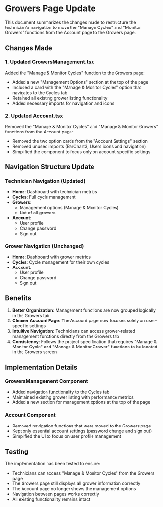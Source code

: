 # Growers Page Update

This document summarizes the changes made to restructure the technician's navigation to move the "Manage Cycles" and "Monitor Growers" functions from the Account page to the Growers page.

## Changes Made

### 1. Updated GrowersManagement.tsx

Added the "Manage & Monitor Cycles" function to the Growers page:
- Added a new "Management Options" section at the top of the page
- Included a card with the "Manage & Monitor Cycles" option that navigates to the Cycles tab
- Retained all existing grower listing functionality
- Added necessary imports for navigation and icons

### 2. Updated Account.tsx

Removed the "Manage & Monitor Cycles" and "Manage & Monitor Growers" functions from the Account page:
- Removed the two option cards from the "Account Settings" section
- Removed unused imports (BarChart3, Users icons and navigation)
- Simplified the component to focus only on account-specific settings

## Navigation Structure Update

### Technician Navigation (Updated)
- **Home**: Dashboard with technician metrics
- **Cycles**: Full cycle management
- **Growers**: 
  - Management options (Manage & Monitor Cycles)
  - List of all growers
- **Account**: 
  - User profile
  - Change password
  - Sign out

### Grower Navigation (Unchanged)
- **Home**: Dashboard with grower metrics
- **Cycles**: Cycle management for their own cycles
- **Account**: 
  - User profile
  - Change password
  - Sign out

## Benefits

1. **Better Organization**: Management functions are now grouped logically in the Growers tab
2. **Cleaner Account Page**: The Account page now focuses solely on user-specific settings
3. **Intuitive Navigation**: Technicians can access grower-related management functions directly from the Growers tab
4. **Consistency**: Follows the project specification that requires "Manage & Monitor Cycle" and "Manage & Monitor Grower" functions to be located in the Growers screen

## Implementation Details

### GrowersManagement Component
- Added navigation functionality to the Cycles tab
- Maintained existing grower listing with performance metrics
- Added a new section for management options at the top of the page

### Account Component
- Removed navigation functions that were moved to the Growers page
- Kept only essential account settings (password change and sign out)
- Simplified the UI to focus on user profile management

## Testing

The implementation has been tested to ensure:
- Technicians can access "Manage & Monitor Cycles" from the Growers page
- The Growers page still displays all grower information correctly
- The Account page no longer shows the management options
- Navigation between pages works correctly
- All existing functionality remains intact